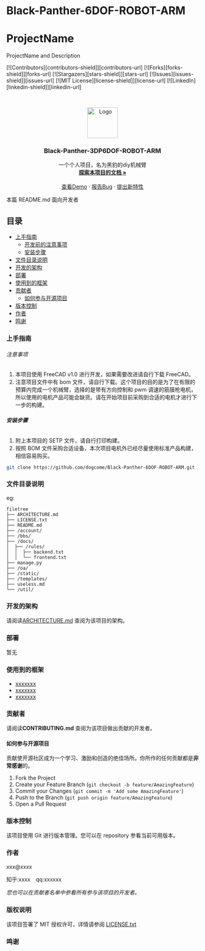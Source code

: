 # Black-Panther-6DOF-ROBOT-ARM
# ProjectName

ProjectName and Description

<!-- PROJECT SHIELDS -->

[![Contributors][contributors-shield]][contributors-url]
[![Forks][forks-shield]][forks-url]
[![Stargazers][stars-shield]][stars-url]
[![Issues][issues-shield]][issues-url]
[![MIT License][license-shield]][license-url]
[![LinkedIn][linkedin-shield]][linkedin-url]

<!-- PROJECT LOGO -->
<br />

<p align="center">
  <a href="https://github.com/dogcome/Black-Panther-6DOF-ROBOT-ARM/">
    <img src="images/logo.png" alt="Logo" width="80" height="80">
  </a>

  <h3 align="center">Black-Panther-3DP6DOF-ROBOT-ARM</h3>
  <p align="center">
    一个个人项目，名为黑豹的diy机械臂
    <br />
    <a href="https://github.com/dogcome/Black-Panther-6DOF-ROBOT-ARM"><strong>探索本项目的文档 »</strong></a>
    <br />
    <br />
    <a href="https://github.com/dogcome/Black-Panther-6DOF-ROBOT-ARM">查看Demo</a>
    ·
    <a href="https://github.com/dogcome/Black-Panther-6DOF-ROBOT-ARM">报告Bug</a>
    ·
    <a href="https://github.com/dogcome/Black-Panther-6DOF-ROBOT-ARM">提出新特性</a>
  </p>

</p>

本篇 README.md 面向开发者

## 目录

- [上手指南](#上手指南)
  - [开发前的注意事项](#注意事项)
  - [安装步骤](#安装步骤)
- [文件目录说明](#文件目录说明)
- [开发的架构](#开发的架构)
- [部署](#部署)
- [使用到的框架](#使用到的框架)
- [贡献者](#贡献者)
  - [如何参与开源项目](#如何参与开源项目)
- [版本控制](#版本控制)
- [作者](#作者)
- [鸣谢](#鸣谢)

### 上手指南

###### 注意事项

1. 本项目使用 FreeCAD v1.0 进行开发，如果需要改进请自行下载 FreeCAD。
2. 注意项目文件中有 bom 文件，请自行下载。这个项目的目的是为了在有限的预算内完成一个机械臂，选择的是带有方向控制和 pwm 调速的筋膜枪电机，所以使用的电机产品可能会缺货。请在开始项目前采购到合适的电机才进行下一步的构建。

###### **安装步骤**

1. 附上本项目的 SETP 文件，请自行打印构建。
2. 按照 BOM 文件采购合适设备，本次项目电机外已经尽量使用标准产品构建，相信容易购买。

```sh
git clone https://github.com/dogcome/Black-Panther-6DOF-ROBOT-ARM.git
```

### 文件目录说明

eg:

```
filetree
├── ARCHITECTURE.md
├── LICENSE.txt
├── README.md
├── /account/
├── /bbs/
├── /docs/
│  ├── /rules/
│  │  ├── backend.txt
│  │  └── frontend.txt
├── manage.py
├── /oa/
├── /static/
├── /templates/
├── useless.md
└── /util/

```

### 开发的架构

请阅读[ARCHITECTURE.md](https://github.com/shaojintian/Best_README_template/blob/master/ARCHITECTURE.md) 查阅为该项目的架构。

### 部署

暂无

### 使用到的框架

- [xxxxxxx](https://getbootstrap.com)
- [xxxxxxx](https://jquery.com)
- [xxxxxxx](https://laravel.com)

### 贡献者

请阅读**CONTRIBUTING.md** 查阅为该项目做出贡献的开发者。

#### 如何参与开源项目

贡献使开源社区成为一个学习、激励和创造的绝佳场所。你所作的任何贡献都是**非常感谢**的。

1. Fork the Project
2. Create your Feature Branch (`git checkout -b feature/AmazingFeature`)
3. Commit your Changes (`git commit -m 'Add some AmazingFeature'`)
4. Push to the Branch (`git push origin feature/AmazingFeature`)
5. Open a Pull Request

### 版本控制

该项目使用 Git 进行版本管理。您可以在 repository 参看当前可用版本。

### 作者

xxx@xxxx

知乎:xxxx &ensp; qq:xxxxxx

_您也可以在贡献者名单中参看所有参与该项目的开发者。_

### 版权说明

该项目签署了 MIT 授权许可，详情请参阅 [LICENSE.txt](https://github.com/shaojintian/Best_README_template/blob/master/LICENSE.txt)

### 鸣谢



<!-- links -->


